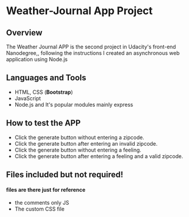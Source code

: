 # Weather-Journal App Project

## Overview
The Weather Journal APP is the second project in Udacity's front-end Nanodegree,, following the instructions I created an asynchronous web application using Node.js  

## Languages and Tools
* HTML, CSS (__Bootstrap__)
* JavaScript
* Node.js and It's popular modules mainly express

## How to test the APP
* Click the generate button without entering a zipcode.
* Click the generate button after entering an invalid zipcode.
* Click the generate button without entering a feeling.
* Click the generate button after entering a feeling and a valid zipcode.

## Files included but not required!
#### files are there just for reference
* the comments only JS
* The custom CSS file